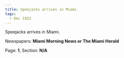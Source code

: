```yaml
---  
title: Speejacks arrives in Miami  
tags:  
  - Dec 1922  
---  
```

  
Speejacks arrives in Miami.  
  
Newspapers: **Miami Morning News or The Miami Herald**  
  
Page: **1**, Section: **N/A** 
